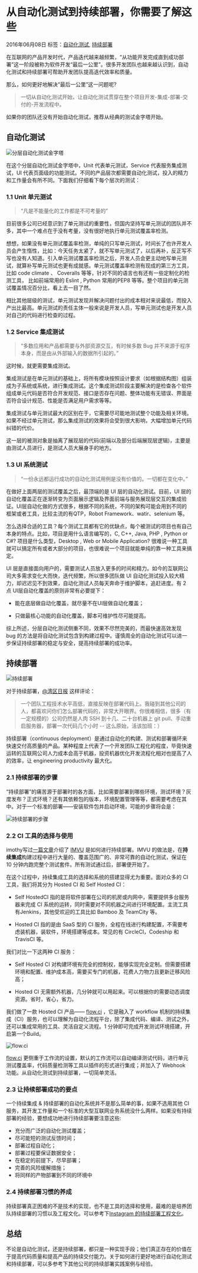 


# 从自动化测试到持续部署，你需要了解这些

2016年06月08日 标签：[自动化测试](http://blog.flow.ci/tag/zi-dong-hua-ce-shi/), [持续部署](http://blog.flow.ci/tag/chi-xu-bu-shu/)

在互联网的产品开发时代，产品迭代越来越频繁，“从功能开发完成直到成功部署”这一阶段被称为软件开发“最后一公里”。很多开发团队也越来越认识到，自动化测试和持续部署可帮助开发团队提高迭代效率和质量。

那么，如何更好地解决“最后一公里”这一问题呢?

> 一切从自动化测试开始，让自动化测试贯穿在整个项目开发-集成-部署-交付的-开发流程中。

如果你的团队还没有开始自动化测试，推荐从经典的测试金字塔开始。

## 自动化测试

![分层自动化测试金字塔](http://7xju1s.com1.z0.glb.clouddn.com/image/4/2b/fbf1c16fd15c0740506889605dcfe.png)

在这个分层自动化测试金字塔中，Unit 代表单元测试，Service 代表服务集成测试，UI 代表页面级的功能测试。不同的产品层次都需要自动化测试，投入的精力和工作量会有所不同。下面我们仔细看下每个层次的测试：

### 1.1 Unit 单元测试

> “凡是不能量化的工作都是不可考量的”

目前很多公司已经意识到了单元测试的重要性，但国内坚持写单元测试的团队并不多，其中一个难点在于没有考量，没有很好地执行单元测试覆盖率检测。

想想，如果没有单元测试覆盖率检测，单纯的只写单元测试，时间长了也许开发人员会产生惰性，比如：今天任务太紧了，就不写单元测试了，以后再补，反正写不写也没有人知道。引入单元测试覆盖率检测之后，开发人员会更主动地写单元测试，就算补写单元测试也更有成就感。单元测试覆盖率检测有现成的第三方工具，比如 code climate 、 Coveralls 等等，针对不同的语言也有还有一些定制化的检测工具， 比如前端常用的 Eslint , Python 常用的PEP8 等等。整个项目的单元测试覆盖情况百分比，看上去一目了然。

相比其他层级的测试，单元测试发现并解决问题付出的成本相对来说最低，而投入产出比最高。单元测试的责任主体一般来说是开发人员，写单元测试也是开发人员对自己的代码进行检查的过程。

### 1.2 Service 集成测试

> “多数应用和产品都需要与外部资源交互，有时候多数 Bug 并不来源于程序本身，而是由从外部输入的数据所引起的。”

这时候，就更需要集成测试。

集成测试是在单元测试的基础上，将所有模块按照设计要求（如根据结构图）组装成为子系统或系统，进行集成测试。这个集成测试阶段主要解决的是检查各个软件组成单元代码是否符合开发规范、接口是否存在问题、整体功能有无错误、界面是否符合设计规范、性能是否满足用户需求等等。

集成测试与单元测试最大的区别在于，它需要尽可能地测试整个功能及相关环境。如果不经过单元测试，那么集成测试的效果将会受到很大影响，大幅增加单元代码纠错的代价。

这一层的被测对象是抽离了展现层的代码(前端以及部分后端展现层逻辑)，主要是由测试人员进行，是测试人员大展身手的地方。

### 1.3 UI 系统测试

> “一份永远都运行成功的自动化测试用例是没有价值的。一切都在变化中。”

在做好上面两层的测试覆盖之后，最顶端的是 UI 层的自动化测试。目前，UI 层的自动化覆盖正在逐渐转变为页面展示逻辑及界面前端与服务展现层交互的集成验证。UI层自动化做的方式很多，根据不同的系统，不同的架构可能会用到不同的框架或者工具，比较主流的有QTP，Robot Framework、watir、selenium 等。

怎么选择合适的工具？每个测试工具都有它的优缺点，每个被测试的项目也有自己本身的特点。比如，项目是用什么语言编写的，C, C++, Java, PHP , Python or C#? 项目是什么类型，Desktop , Web or Mobile Application? 很难说一种工具就可以搞定所有或者大部分的项目，也很难说一个项目就能单纯的靠一种工具来搞定。

UI 层是直接面向用户的，需要测试人员放入更多的时间和精力。如今的互联网公司大多需求变化大而快，迭代频繁，所以很多团队做 UI 自动化测试投入较大精力，却迟迟见不到效果，自动化测试人员每天奔命于维护脚本，追赶进度。有 2 点 UI层自动化覆盖的原则非常有必要提下：

-   能在底层做自动化覆盖，就尽量不在UI层做自动化覆盖；
    
-   只做最核心功能的自动化覆盖，脚本可维护性尽可能提高。
    

综上所述，分层自动化测试侧重不同，效果不尽然完美的，而最快速高效发现 bug 的方法是将自动化测试包含到构建过程中。谨慎周全的自动化测试可以进一步保证持续部署的稳定与安全，提高持续部署的成功率。

## 持续部署

![持续部署](http://7xju1s.com1.z0.glb.clouddn.com/image/2/ad/3c5b0f661d72169892b9e71030591.jpg)

对于持续部署，[@湾区日报](http://weibo.com/wanquribao?refer_flag=1001030101_&is_hot=1) 这样评论：

> 一个团队工程技术水平高低，直接反映在部署代码上。我碰到其他公司的人，都喜欢问你们怎么部署代码的，非常大开眼界。你很难相信，很多（有一定规模的）公司仍然是人肉 SSH 到十几、二十台机器上 git pull、手动重启服务器，部署一次代码几个小时 -- 这么原始，活该加班：）

持续部署（continuous deployment）是通过自动化的构建、测试和部署循环来快速交付高质量的产品。某种程度上代表了一个开发团队工程化的程度，毕竟快速运转的互联网公司人力成本会高于机器，投资机器优化开发流程化相对也提高了人的效率，让 engineering productivity 最大化。

### 2.1 持续部署的步骤

“持续部署”的痛苦源于部署时的各方面，比如需要部署到哪些环境，测试环境？灰度发布？正式环境？还有其依赖包的版本，环境配置管理等等，都需要考虑在其中。对于一个标准的部署——安装软件包并启动环境，可能的步骤将会是：

![持续部署的步骤](http://7xju1s.com1.z0.glb.clouddn.com/image/3/8e/57f1a35d1e8d78b707769669f1487.png)

### 2.2 CI 工具的选择与使用

imothy写过[一篇文章](http://timothyfitz.wordpress.com/2009/02/10/continuous-deployment-at-imvu-doing-the-impossible-fifty-times-a-day/)介绍了 [IMVU](http://www.imvu.com/about/) 是如何进行持续部署。IMVU 的做法是，在**持续集成**构建过程中进行大量的、覆盖范围广的、非常可靠的自动化测试，保证在 10 分钟内跑完整个测试套件。所有测试通过后，部署便开始了。

在这个过程中，持续集成工具的选择和系统的搭建显得尤为重要。面对众多的 CI 工具，我们将其分为 Hosted CI 和 Self Hosted CI：

-   Self HostedCI 指的是将软件部署在公司的机房或内网中，需要提供多台服务器来完成 CI 系统的运转，同时需要对不同机器之间进行环境配置。主流工具有Jenkins，其他受欢迎的工具比如 Bamboo 及 TeamCity 等。
    
-   Hosted CI 指的是由 SaaS 型的 CI 服务，全程在线进行构建配置，不需要考虑装机器，装软件，环境搭建等成本。常见的有 CircleCI，Codeship 和 TravisCI 等。
    

我们对比一下这两种 CI 服务：

-   Self Hosted CI 对构建环境有完全的控制权，能够实现完全定制。但需要搭建环境和配置、维护成本高，需要买专门的机器，花费人力物力且更新迁移风险高；
    
-   Hosted CI 无需额外机器，几分钟就可以用起来。可以根据你的需要动态调度资源。省时，省心，省力。
    

我们做了一款 Hosted CI 产品—— [flow.ci](http://flow.ci/?utm_source=ciblog&utm_medium=passage&utm_content=testing_CD) ，它是融入了 workflow 机制的持续集成（CI）服务，也可以理解为自动化流程平台，除了集成代码、编译、测试之外，还可以集成常用的工具、灵活自定义流程。1 分钟即可完成开发测试环境搭建，开启第一个Build。

![flow.ci](http://7xju1s.com1.z0.glb.clouddn.com/image/6/f1/2605184f1dd45a99a4cf9187efc0f.png)

[flow.ci](http://flow.ci/?utm_source=ciblog&utm_medium=passage&utm_content=testing_CD) 更侧重于工作流的设置，默认的工作流可以自动编译测试代码，进行单元测试覆盖率，代码质量检测等工具以插件的形式进行集成；并加入了 Webhook 功能。从自动化测试到持续部署，一切简单灵活。

### 2.3 让持续部署成功的要点

一个持续集成 & 持续部署的自动化系统并不是那么简单的事，如果不选用其他 CI 服务，其开发工作量和一个标准的大型互联网业务系统没什么两样。如果没有持续部署的经验，要想成功地进行持续部署要注意这些:

-   充分而广泛的自动化测试覆盖；
-   尽可能短的测试反馈时间；
-   部署过程自动化；
-   部署过程要保证数据安全；
-   在稳定的前提下，尽早部署；
-   完善的风险缓解措施；
-   将同样的产物部署到不同的环境中

### 2.4 持续部署习惯的养成

持续部署真正困难的不是技术的实现，也不是工具的选择和使用，最难的是培养团队持续部署的习惯以及工程文化。可以参考下[Instagram 的持续部署工程文化](http://engineering.instagram.com/posts/1125308487520335/continuous-deployment-at-instagram/)。

## 总结

不论是自动化测试，还是持续部署，都只是一种实现手段；他们真正存在的价值在于提高代码质量和提高产品的持续交付能力。关于如何进行更好地进行自动化测试和持续部署，可以多参考下其他公司的持续部署实践案例与经验。
<!--stackedit_data:
eyJoaXN0b3J5IjpbMTM2MzgyMjIxXX0=
-->